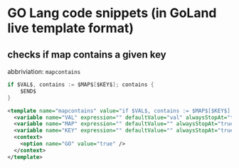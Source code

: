 # GO Lang code snippets (in GoLand live template format)

## checks if map contains a given key

abbriviation: `mapcontains`

```go
if $VAL$, contains := $MAP$[$KEY$]; contains {
    $END$      
}
```

```xml
<template name="mapcontains" value="if $VAL$, contains := $MAP$[$KEY$]; contains {&#10;    $END$      &#10;}" description="checks if map contains a given key" toReformat="false" toShortenFQNames="true">
  <variable name="VAL" expression="" defaultValue="val" alwaysStopAt="true" />
  <variable name="MAP" expression="" defaultValue="" alwaysStopAt="true" />
  <variable name="KEY" expression="" defaultValue="" alwaysStopAt="true" />
  <context>
    <option name="GO" value="true" />
  </context>
</template>
```
